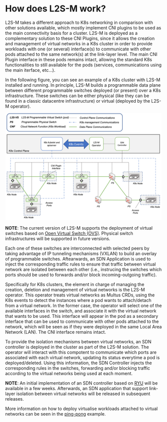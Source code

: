 # How does L2S-M work?

L2S-M takes a different approach to K8s networking in comparison with other solutions available, which mostly implement CNI plugins to be used as the main connectivity basis for a cluster. L2S-M is deployed as a complementary solution to these CNI Plugins, since it allows the creation and management of virtual networks in a K8s cluster in order to provide workloads with one (or several) interface(s) to communicate with other pods attached to the same network(s) at the link-layer level. The main CNI Plugin interface in these pods remains intact, allowing the standard K8s functionalities to still available for the pods (services, communications using the main iterface, etc...).

In the following figure, you can see an example of a K8s cluster with L2S-M installed and running. In principle, L2S-M builds a programmable data plane between different programmable switches deployed (or present) over a K8s infrastructure. These switches can be either physical (like they can be found in a classic datacentre infrastructure) or virtual (deployed by the L2S-M operator). 

![alt text](https://github.com/Networks-it-uc3m/L2S-M/blob/main/v1_architecture.png?raw=true)

**NOTE**: The current version of L2S-M supports the deployment of virtual switches based on [Open Virtual Switch (OVS)](http://www.openvswitch.org). Physical switch infrastructures will be supported in future versions.

Each one of these switches are interconnected with selected peers by taking advantage of IP tunneling mechanisms (VXLAN) to build an overlay of programmable switches. Aftearwards, an SDN Application is used to inject the corresponding traffic rules to ensure that traffic between virtual network are isolated between each other (i.e., instrucing the switches which ports should be used to forwards and/or block incoming-outgoing traffic).

Specifically for K8s clusters, the element in charge of managing the creation, deletion and management of virtual networks is the L2S-M operator. This operator treats virtual networks as Multus CRDs, using the K8s events to detect the instances where a pod wants to attach/detach from a virtual network. In the former case, the operator will select one of the available interfaces in the switch, and associate it with the virtual network that wants to be used. This interface will appear in the pod as a secondary interface that can be used to communicate with other pods attached to the network, which will be seen as if they were deployed in the same Local Area Network (LAN). The CNI interface remains intact.

To provide the isolation mechanisms between virtual networks, an SDN controller is deployed in the cluster as part of the L2S-M solution. The operator will interact with this compotent to communicate which ports are associated with each virtual network, updating its status everytime a pod is deployed/deleted. Using this information, the SDN Controller injects the corresponding rules in the switches, forwarding and/or blocking traffic according to the virtual networks being used at each moment.

**NOTE**: An initial implementation of an SDN controller based on [RYU](https://ryu.readthedocs.io/en/latest/) will be available in a few weeks. Afterwards, an SDN application that support link-layer isolation between virtual networks will be released in subsequent releases. 

More information on how to deploy virtualise workloads attached to virtual networks can be seen in the [ping-pong](https://github.com/Networks-it-uc3m/L2S-M/tree/main/descriptors) example.
